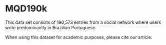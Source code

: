 # MQD190k
This data set consists of 190,573 entries from a social network where users write predominantly in Brazilian Portuguese. 


When using this dataset for academic purposes, please cite our article:
